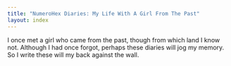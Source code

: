 ```yaml
---
title: "NumeroHex Diaries: My Life With A Girl From The Past"
layout: index
---
```

I once met a girl who came from the past, though from which land I know not. Although I had once forgot, perhaps these diaries will jog my memory. So I write these will my back against the wall.
